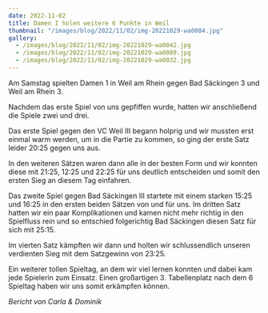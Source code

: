 ```yaml
---
date: 2022-11-02
title: Damen I holen weitere 6 Punkte in Weil
thumbnail: "/images/blog/2022/11/02/img-20221029-wa0084.jpg"
gallery:
  - /images/blog/2022/11/02/img-20221029-wa0042.jpg
  - /images/blog/2022/11/02/img-20221029-wa0089.jpg
  - /images/blog/2022/11/02/img-20221029-wa0032.jpg
---
```


Am Samstag spielten Damen 1 in Weil am Rhein gegen Bad Säckingen 3 und Weil am Rhein 3.

Nachdem das erste Spiel von uns gepfiffen wurde, hatten wir anschließend die Spiele zwei und drei.

Das erste Spiel gegen den VC Weil III begann holprig und wir mussten erst einmal warm werden, um in die Partie zu kommen, so ging der erste Satz leider 20:25 gegen uns aus.

In den weiteren Sätzen waren dann alle in der besten Form und wir konnten diese mit 21:25, 12:25 und 22:25 für uns deutlich entscheiden und somit den ersten Sieg an diesem Tag einfahren.

Das zweite Spiel gegen Bad Säckingen III startete mit einem starken 15:25 und 16:25 in den ersten beiden Sätzen von und für uns. Im dritten Satz hatten wir ein paar Komplikationen und kamen nicht mehr richtig in den Spielfluss rein und so entschied folgerichtig Bad Säckingen diesen Satz für sich mit 25:15.

Im vierten Satz kämpften wir dann und holten wir schlussendlich unseren verdienten Sieg mit dem Satzgewinn von 23:25.

Ein weiterer tollen Spieltag, an dem wir viel lernen konnten und dabei kam jede Spielerin zum Einsatz. Einen großartigen 3. Tabellenplatz nach dem 6 Spieltag haben wir uns somit erkämpfen können.

_Bericht von Carla & Dominik_
